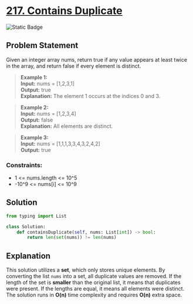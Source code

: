 # [217. Contains Duplicate](https://leetcode.com/problems/contains-duplicate/)

![Static Badge](https://img.shields.io/badge/Difficulty-Easy-brightgreen)

## Problem Statement

Given an integer array nums, return true if any value appears at least twice in the array, and return false if every element is distinct.

> **Example 1:**  
> **Input:** nums = [1,2,3,1]  
> **Output:** true  
> **Explanation:** The element 1 occurs at the indices 0 and 3.

> **Example 2:**  
> **Input:** nums = [1,2,3,4]  
> **Output:** false  
> **Explanation:** All elements are distinct.

> **Example 3:**  
> **Input:** nums = [1,1,1,3,3,4,3,2,4,2]  
> **Output:** true  

### Constraints:
- 1 <= nums.length <= 10^5
- -10^9 <= nums[i] <= 10^9

## Solution
```python
from typing import List

class Solution:
    def containsDuplicate(self, nums: List[int]) -> bool:
        return len(set(nums)) != len(nums)
```

## Explanation
This solution utilizes a **set**, which only stores unique elements. By converting the list `nums` into a set, all duplicate values are removed. If the length of the set is **smaller** than the original list, it means that duplicates were present. If the lengths are equal, it means all elements were distinct. The solution runs in **O(n)** time complexity and requires **O(n)** extra space.

